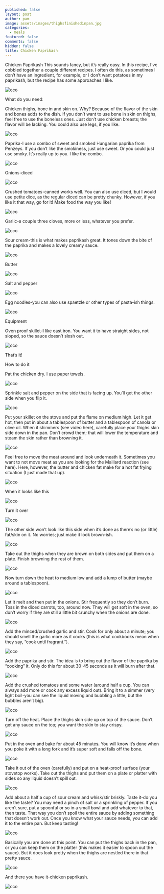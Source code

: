 ```yaml
---
published: false
layout: post
author: pam
image: assets/images/thighsfinishedinpan.jpg
categories:
  - meals
featured: false
comments: false
hidden: false
title: Chicken Paprikash
---
```

Chicken Paprikash
This sounds fancy, but it’s really easy. In this recipe, I’ve cobbled together a couple different recipes. I often do this, as sometimes I don’t have an ingredient, for example, or I don’t want potatoes in my paprikash, but the recipe has some approaches I like.

![cco](/assets/images/thighsinpanfinished.jpg.jpg)

What do you need:

Chicken thighs, bone in and skin on. Why? Because of the flavor of the skin and bones adds to the dish. If you don’t want to use bone in skin on thighs, feel free to use the boneless ones. Just don’t use chicken breasts; the flavor will be lacking. You could also use legs, if you like.

![cco](/assets/images/thighsfinishedinpan.jpg)

Paprika-I use a combo of sweet and smoked Hungarian paprika from Penzeys. If you don’t like the smokiness, just use sweet. Or you could just use smoky. It’s really up to you. I like the combo.

![cco](/assets/images/CarrotCeleryOnion_Fotor.jpg)

Onions-diced

![cco](/assets/images/CarrotCeleryOnion_Fotor.jpg)

Crushed tomatoes-canned works well. You can also use diced, but I would use petite dice, as the regular diced can be pretty chunky. However, if you like it that way, go for it! Make food the way you like!

![cco](/assets/images/CarrotCeleryOnion_Fotor.jpg)

Garlic-a couple three cloves, more or less, whatever you prefer.

![cco](/assets/images/CarrotCeleryOnion_Fotor.jpg)

Sour cream-this is what makes paprikash great. It tones down the bite of the paprika and makes a lovely creamy sauce.

![cco](/assets/images/CarrotCeleryOnion_Fotor.jpg)

Butter

![cco](/assets/images/CarrotCeleryOnion_Fotor.jpg)

Salt and pepper

![cco](/assets/images/CarrotCeleryOnion_Fotor.jpg)

Egg noodles-you can also use spaetzle or other types of pasta-ish things.

![cco](/assets/images/CarrotCeleryOnion_Fotor.jpg)

Equipment

Oven proof skillet-I like cast iron. You want it to have straight sides, not sloped, so the sauce doesn’t slosh out.

![cco](/assets/images/CarrotCeleryOnion_Fotor.jpg)

That’s it!

How to do it

Pat the chicken dry. I use paper towels.

![cco](/assets/images/CarrotCeleryOnion_Fotor.jpg)

Sprinkle salt and pepper on the side that is facing up. You’ll get the other side when you flip it. 

![cco](/assets/images/CarrotCeleryOnion_Fotor.jpg)

Put your skillet on the stove and put the flame on medium high. Let it get hot, then put in about a tablespoon of butter and a tablespoon of canola or olive oil. When it shimmers (see video here), carefully place your thighs skin side down in the pan. Don’t crowd them; that will lower the temperature and steam the skin rather than browning it.

![cco](/assets/images/CarrotCeleryOnion_Fotor.jpg)

Feel free to move the meat around and look underneath it. Sometimes you want to not move meat as you are looking for the Maillard reaction (see here). Here, however, the butter and chicken fat make for a hot fat frying situation (I just made that up).

![cco](/assets/images/CarrotCeleryOnion_Fotor.jpg)

When it looks like this

![cco](/assets/images/CarrotCeleryOnion_Fotor.jpg)

Turn it over

![cco](/assets/images/CarrotCeleryOnion_Fotor.jpg)

The other side won’t look like this side when it’s done as there’s no (or little) fat/skin on it. No worries; just make it look brown-ish.

![cco](/assets/images/CarrotCeleryOnion_Fotor.jpg)

Take out the thighs when they are brown on both sides and put them on a plate. Finish browning the rest of them. 

![cco](/assets/images/CarrotCeleryOnion_Fotor.jpg)

Now turn down the heat to medium low and add a lump of butter (maybe around a tablespoon). 

![cco](/assets/images/CarrotCeleryOnion_Fotor.jpg)

Let it melt and then put in the onions. Stir frequently so they don’t burn. Toss in the diced carrots, too, around now. They will get soft in the oven, so don’t worry if they are still a little bit crunchy when the onions are done.

![cco](/assets/images/CarrotCeleryOnion_Fotor.jpg)

Add the minced/crushed garlic and stir. Cook for only about a minute; you should smell the garlic more as it cooks (this is what cookbooks mean when they say, “cook until fragrant.”). 

![cco](/assets/images/CarrotCeleryOnion_Fotor.jpg)

Add the paprika and stir. The idea is to bring out the flavor of the paprika by “cooking” it. Only do this for about 30-45 seconds as it will burn after that.

![cco](/assets/images/CarrotCeleryOnion_Fotor.jpg)

Add the crushed tomatoes and some water (around half a cup. You can always add more or cook any excess liquid out). Bring it to a simmer (very light boil-you can see the liquid moving and bubbling a little, but the bubbles aren’t big). 

![cco](/assets/images/CarrotCeleryOnion_Fotor.jpg)

Turn off the heat. Place the thighs skin side up on top of the sauce. Don’t get any sauce on the top; you want the skin to stay crispy.

![cco](/assets/images/CarrotCeleryOnion_Fotor.jpg)

Put in the oven and bake for about 45 minutes. You will know it’s done when you poke it with a long fork and it’s super soft and falls off the bone.

![cco](/assets/images/CarrotCeleryOnion_Fotor.jpg)

Take it out of the oven (carefully) and put on a heat-proof surface (your stovetop works). Take out the thighs and put them on a plate or platter with sides so any liquid doesn’t spill out. 

![cco](/assets/images/CarrotCeleryOnion_Fotor.jpg)

Add about a half a cup of sour cream and whisk/stir briskly. Taste it-do you like the taste? You may need a pinch of salt or a sprinkling of pepper. If you aren’t sure, put a spoonful or so in a small bowl and add whatever to that, then taste. That way you don’t spoil the entire sauce by adding something that doesn’t work out. Once you know what your sauce needs, you can add it to the entire pan. But keep tasting!

![cco](/assets/images/CarrotCeleryOnion_Fotor.jpg)

Basically you are done at this point. You can put the thighs back in the pan, or you can keep them on the platter (this makes it easier to spoon out the sauce). But it does look pretty when the thighs are nestled there in that pretty sauce.

![cco](/assets/images/CarrotCeleryOnion_Fotor.jpg)

And there you have it-chicken paprikash.

![cco](/assets/images/CarrotCeleryOnion_Fotor.jpg)

